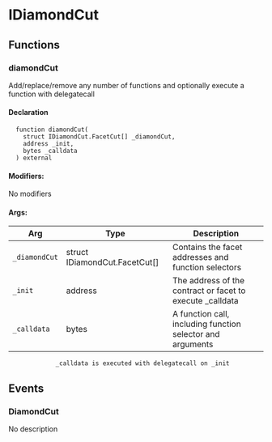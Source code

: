 
# IDiamondCut








## Functions

### diamondCut
Add/replace/remove any number of functions and optionally execute
        a function with delegatecall



#### Declaration
```solidity
  function diamondCut(
    struct IDiamondCut.FacetCut[] _diamondCut,
    address _init,
    bytes _calldata
  ) external
```

#### Modifiers:
No modifiers

#### Args:
| Arg | Type | Description |
| --- | --- | --- |
|`_diamondCut` | struct IDiamondCut.FacetCut[] | Contains the facet addresses and function selectors
|`_init` | address | The address of the contract or facet to execute _calldata
|`_calldata` | bytes | A function call, including function selector and arguments
                 _calldata is executed with delegatecall on _init



## Events

### DiamondCut
No description

  


